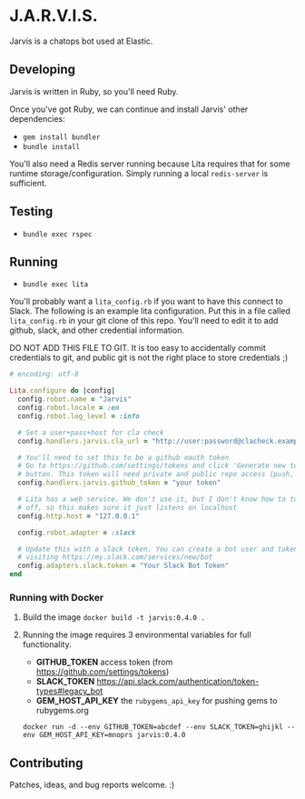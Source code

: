 # J.A.R.V.I.S.

Jarvis is a chatops bot used at Elastic.

## Developing

Jarvis is written in Ruby, so you'll need Ruby.

Once you've got Ruby, we can continue and install Jarvis' other dependencies:

* `gem install bundler`
* `bundle install`

You'll also need a Redis server running because Lita requires that for some
runtime storage/configuration. Simply running a local `redis-server` is
sufficient.

## Testing

* `bundle exec rspec`

## Running

* `bundle exec lita`

You'll probably want a `lita_config.rb` if you want to have this connect to
Slack. The following is an example lita configuration. Put this in a file
called `lita_config.rb` in your git clone of this repo. You'll need to edit it to add github, slack, and other credential information. 

DO NOT ADD THIS FILE TO GIT. It is too easy to accidentally commit credentials to git, and public git is not the right place to store credentials ;)

```ruby
# encoding: utf-8

Lita.configure do |config|
  config.robot.name = "Jarvis"
  config.robot.locale = :en
  config.robot.log_level = :info

  # Set a user+pass+host for cla check
  config.handlers.jarvis.cla_url = "http://user:password@clacheck.example.com/verify/pull_request"

  # You'll need to set this to be a github oauth token
  # Go to https://github.com/settings/tokens and click 'Generate new token'
  # button. This token will need private and public repo access (push, etc)
  config.handlers.jarvis.github_token = "your token"

  # Lita has a web service. We don't use it, but I don't know how to turn it
  # off, so this makes sure it just listens on localhost
  config.http.host = "127.0.0.1"

  config.robot.adapter = :slack

  # Update this with a slack token. You can create a bot user and token by
  # visiting https://my.slack.com/services/new/bot
  config.adapters.slack.token = "Your Slack Bot Token"
end
```

### Running with Docker

1. Build the image `docker build -t jarvis:0.4.0 .`

2. Running the image requires 3 environmental variables for full functionality.
   - **GITHUB_TOKEN** access token (from https://github.com/settings/tokens)
   - **SLACK_TOKEN** https://api.slack.com/authentication/token-types#legacy_bot 
   - **GEM_HOST_API_KEY** the `rubygems_api_key` for pushing gems to rubygems.org

   `docker run -d --env GITHUB_TOKEN=abcdef --env SLACK_TOKEN=ghijkl --env GEM_HOST_API_KEY=mnoprs jarvis:0.4.0`

## Contributing

Patches, ideas, and bug reports welcome. :)
